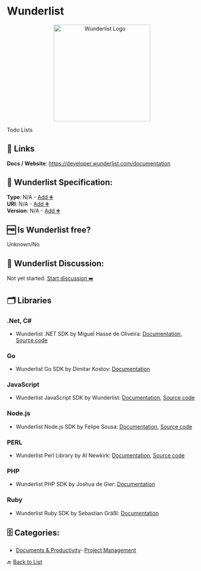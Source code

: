 # Wunderlist
<p align="center">
    <img width="256" src="https://raw.githubusercontent.com/apis-list/apis-list/main/apis/wunderlist/logo_256x256.png" alt="Wunderlist Logo"/>
</p>
Todo Lists

##  🔗 Links
**Docs / Website**: https://developer.wunderlist.com/documentation

## 🧬 Wunderlist Specification:
**Type**: N/A - [Add ➕](https://github.com/apis-list/apis-list/edit/main/apis/wunderlist/wunderlist.yaml)  
**URI**: N/A - [Add ➕](https://github.com/apis-list/apis-list/edit/main/apis/wunderlist/wunderlist.yaml)  
**Version**: N/A - [Add ➕](https://github.com/apis-list/apis-list/edit/main/apis/wunderlist/wunderlist.yaml)

## 🆓 Is Wunderlist free?
 Unknown/No 

## 💬 Wunderlist Discussion:
Not yet started. [Start discussion ➡️](https://github.com/apis-list/apis-list/discussions/new)

## 🗂️ Libraries
### .Net, C#
- Wunderlist .NET SDK by Miguel Hasse de Oliveira: [Documentation](https://www.nuget.org/packages/Hasseware.Wunderlist/), [Source code](https://github.com/miguelhasse/Net.Wunderlist)
### Go
- Wunderlist Go SDK by Dimitar Kostov: [Documentation](https://github.com/mytrile/wunderlist)
### JavaScript
- Wunderlist JavaScript SDK by Wunderlist: [Documentation](https://developer.wunderlist.com/documentation/tools/wunderlist.js), [Source code](https://github.com/wunderlist/wunderlist.js)
### Node.js
- Wunderlist Node.js SDK by Felipe Sousa: [Documentation](https://www.npmjs.com/package/wunderlist-api), [Source code](https://github.com/felipesousa/wunderlist-api)
### PERL
- Wunderlist Perl Library by Al Newkirk: [Documentation](https://metacpan.org/release/API-Wunderlist), [Source code](https://github.com/alnewkirk/API-Wunderlist)
### PHP
- Wunderlist PHP SDK by Joshua de Gier: [Documentation](https://github.com/PENDOnl/Wunderlist2-PHP-Wrapper)
### Ruby
- Wunderlist Ruby SDK by Sebastian Gräßl: [Documentation](https://github.com/bastilian/wunderlist-cli)


## 🗄️ Categories:
- [Documents & Productivity](https://github.com/apis-list/apis-list#documents--productivity-)- [Project Management](https://github.com/apis-list/apis-list#project-management-)

🔙  [Back to List](https://github.com/apis-list/apis-list)
